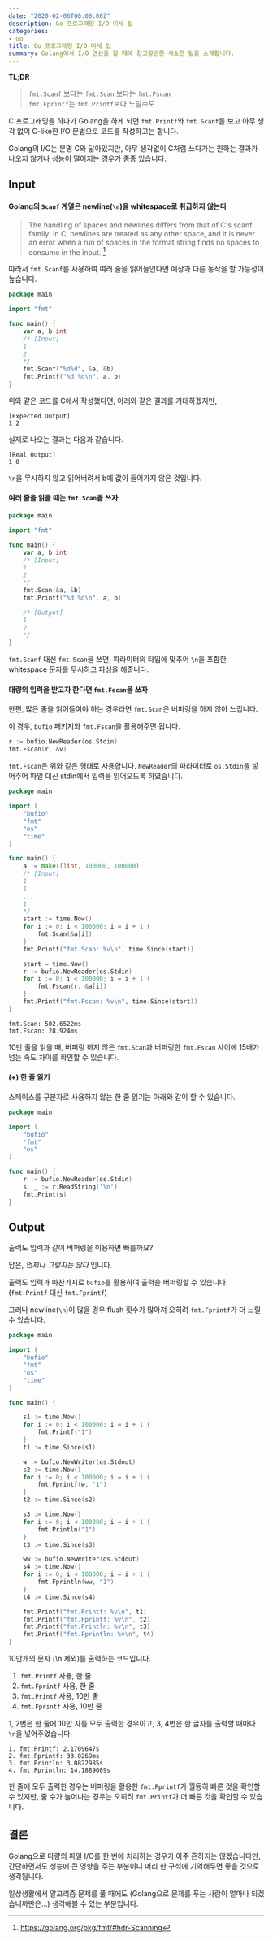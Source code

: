 ```yaml
---
date: "2020-02-06T00:00:00Z"
description: Go 프로그래밍 I/O 미세 팁
categories:
- Go
title: Go 프로그래밍 I/O 미세 팁
summary: Golang에서 I/O 연산을 할 때에 참고할만한 사소한 팁을 소개합니다.
---
```


__TL;DR__

> `fmt.Scanf` 보다는 `fmt.Scan` 보다는 `fmt.Fscan` <br>
`fmt.Fprintf`는 `fmt.Printf`보다 느릴수도

C 프로그래밍을 하다가 Golang을 하게 되면 `fmt.Printf`와 `fmt.Scanf`를 보고
아무 생각 없이 C-like한 I/O 문법으로 코드를 작성하고는 합니다.

Golang의 I/O는 분명 C와 닮아있지만, 아무 생각없이 C처럼 쓰다가는
원하는 결과가 나오지 않거나 성능이 떨어지는 경우가 종종 있습니다.

## Input


#### Golang의 `Scanf` 계열은 newline(`\n`)을 whitespace로 취급하지 않는다

> The handling of spaces and newlines differs from that of C's scanf family: in C, newlines are treated as any other space, and it is never an error when a run of spaces in the format string finds no spaces to consume in the input. [^1]

따라서 `fmt.Scanf`를 사용하여 여러 줄을 읽어들인다면 예상과 다른 동작을 할 가능성이 높습니다.

```go
package main

import "fmt"

func main() {
	var a, b int
	/* [Input]
	1
	2
	*/
	fmt.Scanf("%d%d", &a, &b)
	fmt.Printf("%d %d\n", a, b)
}
```

위와 같은 코드를 C에서 작성했다면, 아래와 같은 결과를 기대하겠지만,

```
[Expected Output]
1 2
```

실제로 나오는 결과는 다음과 같습니다.

```
[Real Output]
1 0
```

`\n`을 무시하지 않고 읽어버려서 b에 값이 들어가지 않은 것입니다.

#### 여러 줄을 읽을 때는 `fmt.Scan`을 쓰자

```go
package main

import "fmt"

func main() {
	var a, b int
	/* [Input]
	1
	2
	*/
	fmt.Scan(&a, &b) 
	fmt.Printf("%d %d\n", a, b)

	/* [Output]
	1
	2
	*/
}
```

`fmt.Scanf` 대신 `fmt.Scan`을 쓰면,
파라미터의 타입에 맞추어 `\n`을 포함한 whitespace 문자를 무시하고 파싱을 해줍니다.

#### 대량의 입력을 받고자 한다면 `fmt.Fscan`을 쓰자

한편, 많은 줄을 읽어들여야 하는 경우라면 `fmt.Scan`은 버퍼링을 하지 않아 느립니다.

이 경우, `bufio` 패키지와 `fmt.Fscan`을 활용해주면 됩니다.

```go
r := bufio.NewReader(os.Stdin)
fmt.Fscan(r, &v)
```

`fmt.Fscan`은 위와 같은 형태로 사용합니다.
`NewReader`의 파라미터로 `os.Stdin`을 넣어주어 파일 대신 stdin에서 입력을 읽어오도록 하였습니다.

```go
package main

import (
	"bufio"
	"fmt"
	"os"
	"time"
)

func main() {
    a := make([]int, 100000, 100000)
    /* [Input]
	1
    1
    ...
    1
	*/
	start := time.Now()
	for i := 0; i < 100000; i = i + 1 {
		fmt.Scan(&a[i])
	}
	fmt.Printf("fmt.Scan: %v\n", time.Since(start))

	start = time.Now()
	r := bufio.NewReader(os.Stdin)
	for i := 0; i < 100000; i = i + 1 {
		fmt.Fscan(r, &a[i])
	}
	fmt.Printf("fmt.Fscan: %v\n", time.Since(start))
}
```

```
fmt.Scan: 502.6522ms
fmt.Fscan: 28.924ms
```

10만 줄을 읽을 때, 버퍼링 하지 않은 `fmt.Scan`과 버퍼링한 `fmt.Fscan` 사이에 15배가 넘는 속도 차이를 확인할 수 있습니다.

#### (+) 한 줄 읽기

스페이스를 구분자로 사용하지 않는 한 줄 읽기는 아래와 같이 할 수 있습니다.

```go
package main

import (
	"bufio"
	"fmt"
	"os"
)

func main() {
	r := bufio.NewReader(os.Stdin)
	s, _ := r.ReadString('\n')
	fmt.Print(s)
}
```

## Output

출력도 입력과 같이 버퍼링을 이용하면 빠를까요?

답은, _언제나 그렇지는 않다_ 입니다.

출력도 입력과 마찬가지로 `bufio`를 활용하여 출력을 버퍼링할 수 있습니다. (`fmt.Printf` 대신 `fmt.Fprintf`)

그러나 newline(`\n`)이 많을 경우 flush 횟수가 많아져 오히려 `fmt.Fprintf`가 더 느릴 수 있습니다.

```go
package main

import (
	"bufio"
	"fmt"
	"os"
	"time"
)

func main() {

	s1 := time.Now()
	for i := 0; i < 100000; i = i + 1 {
		fmt.Printf("1")
	}
	t1 := time.Since(s1)

	w := bufio.NewWriter(os.Stdout)
	s2 := time.Now()
	for i := 0; i < 100000; i = i + 1 {
		fmt.Fprintf(w, "1")
	}
	t2 := time.Since(s2)

	s3 := time.Now()
	for i := 0; i < 100000; i = i + 1 {
		fmt.Println("1")
	}
	t3 := time.Since(s3)

	ww := bufio.NewWriter(os.Stdout)
	s4 := time.Now()
	for i := 0; i < 100000; i = i + 1 {
		fmt.Fprintln(ww, "1")
	}
	t4 := time.Since(s4)

	fmt.Printf("fmt.Printf: %v\n", t1)
	fmt.Printf("fmt.Fprintf: %v\n", t2)
	fmt.Printf("fmt.Println: %v\n", t3)
	fmt.Printf("fmt.Fprintln: %v\n", t4)
}
```

10만개의 문자 (\n 제외)를 출력하는 코드입니다.

1. `fmt.Printf` 사용, 한 줄
2. `fmt.Fprintf` 사용, 한 줄
3. `fmt.Printf` 사용, 10만 줄
4. `fmt.Fprintf` 사용, 10만 줄

1, 2번은 한 줄에 10만 자를 모두 출력한 경우이고, 3, 4번은 한 글자를 출력할 때마다 `\n`을 넣어주었습니다.

```
1. fmt.Printf: 2.1709647s
2. fmt.Fprintf: 33.0269ms
3. fmt.Println: 3.0822985s
4. fmt.Fprintln: 14.1889089s
```

한 줄에 모두 출력한 경우는 버퍼링을 활용한 `fmt.Fprintf`가 월등히 빠른 것을 확인할 수 있지만,
줄 수가 늘어나는 경우는 오히려 `fmt.Printf`가 더 빠른 것을 확인할 수 있습니다.

## 결론

Golang으로 다량의 파일 I/O를 한 번에 처리하는 경우가 아주 흔하지는 않겠습니다만,
간단하면서도 성능에 큰 영향을 주는 부분이니 머리 한 구석에 기억해두면 좋을 것으로 생각됩니다.

일상생활에서 알고리즘 문제를 풀 때에도 (Golang으로 문제를 푸는 사람이 얼마나 되겠습니까만은...) 생각해볼 수 있는 부분입니다.

[^1]: https://golang.org/pkg/fmt/#hdr-Scanning